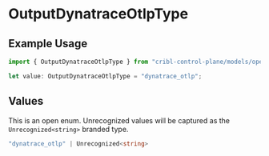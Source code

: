 # OutputDynatraceOtlpType

## Example Usage

```typescript
import { OutputDynatraceOtlpType } from "cribl-control-plane/models/operations";

let value: OutputDynatraceOtlpType = "dynatrace_otlp";
```

## Values

This is an open enum. Unrecognized values will be captured as the `Unrecognized<string>` branded type.

```typescript
"dynatrace_otlp" | Unrecognized<string>
```
